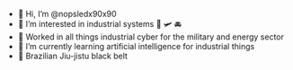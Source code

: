 - 👋 Hi, I’m @nopsledx90x90
- 👀 I’m interested in industrial systems 🚆 🛩️ 🚘
- 👷 Worked in all things industrial cyber for the military and energy sector
- 🌱 I’m currently learning artificial intelligence for industrial things
- 🥋 Brazilian Jiu-jistu black belt

<!---
nopsledx90x90/nopsledx90x90 is a ✨ special ✨ repository because its `README.md` (this file) appears on your GitHub profile.
You can click the Preview link to take a look at your changes.
--->
